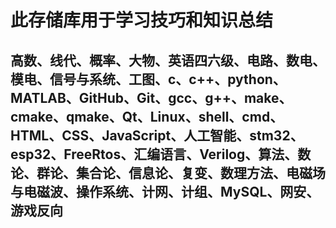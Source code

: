 # 此存储库用于学习技巧和知识总结

## 高数、线代、概率、大物、英语四六级、电路、数电、模电、信号与系统、工图、c、c++、python、MATLAB、GitHub、Git、gcc、g++、make、cmake、qmake、Qt、Linux、shell、cmd、HTML、CSS、JavaScript、人工智能、stm32、esp32、FreeRtos、汇编语言、Verilog、算法、数论、群论、集合论、信息论、复变、数理方法、电磁场与电磁波、操作系统、计网、计组、MySQL、网安、游戏反向
